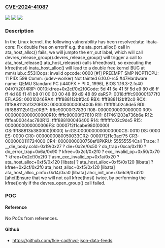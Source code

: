 ### [CVE-2024-41087](https://cve.mitre.org/cgi-bin/cvename.cgi?name=CVE-2024-41087)
![](https://img.shields.io/static/v1?label=Product&message=Linux&color=blue)
![](https://img.shields.io/static/v1?label=Version&message=dafd6c496381%3C%20290073b2b557%20&color=brighgreen)
![](https://img.shields.io/static/v1?label=Vulnerability&message=n%2Fa&color=brighgreen)

### Description

In the Linux kernel, the following vulnerability has been resolved:ata: libata-core: Fix double free on errorIf e.g. the ata_port_alloc() call in ata_host_alloc() fails, we will jumpto the err_out label, which will call devres_release_group().devres_release_group() will trigger a call to ata_host_release().ata_host_release() calls kfree(host), so executing the kfree(host) inata_host_alloc() will lead to a double free:kernel BUG at mm/slub.c:553!Oops: invalid opcode: 0000 [#1] PREEMPT SMP NOPTICPU: 11 PID: 599 Comm: (udev-worker) Not tainted 6.10.0-rc5 #47Hardware name: QEMU Standard PC (i440FX + PIIX, 1996), BIOS 1.16.3-2.fc40 04/01/2014RIP: 0010:kfree+0x2cf/0x2f0Code: 5d 41 5e 41 5f 5d e9 80 d6 ff ff 4d 89 f1 41 b8 01 00 00 00 48 89 d9 48 89 daRSP: 0018:ffffc90000f377f0 EFLAGS: 00010246RAX: ffff888112b1f2c0 RBX: ffff888112b1f2c0 RCX: ffff888112b1f320RDX: 000000000000400b RSI: ffffffffc02c9de5 RDI: ffff888112b1f2c0RBP: ffffc90000f37830 R08: 0000000000000000 R09: 0000000000000000R10: ffffc90000f37610 R11: 617461203a736b6e R12: ffffea00044ac780R13: ffff888100046400 R14: ffffffffc02c9de5 R15: 0000000000000006FS:  00007f2f1cabe980(0000) GS:ffff88813b380000(0000) knlGS:0000000000000000CS:  0010 DS: 0000 ES: 0000 CR0: 0000000080050033CR2: 00007f2f1c3acf75 CR3: 0000000111724000 CR4: 0000000000750ef0PKRU: 55555554Call Trace: <TASK> ? __die_body.cold+0x19/0x27 ? die+0x2e/0x50 ? do_trap+0xca/0x110 ? do_error_trap+0x6a/0x90 ? kfree+0x2cf/0x2f0 ? exc_invalid_op+0x50/0x70 ? kfree+0x2cf/0x2f0 ? asm_exc_invalid_op+0x1a/0x20 ? ata_host_alloc+0xf5/0x120 [libata] ? ata_host_alloc+0xf5/0x120 [libata] ? kfree+0x2cf/0x2f0 ata_host_alloc+0xf5/0x120 [libata] ata_host_alloc_pinfo+0x14/0xa0 [libata] ahci_init_one+0x6c9/0xd20 [ahci]Ensure that we will not call kfree(host) twice, by performing the kfree()only if the devres_open_group() call failed.

### POC

#### Reference
No PoCs from references.

#### Github
- https://github.com/fkie-cad/nvd-json-data-feeds

